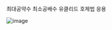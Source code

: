 최대공약수 최소공배수
유클리드 호제법 응용

![image](https://user-images.githubusercontent.com/52594760/127418601-982251c2-37f9-46c1-9617-00e12f8e851e.png)
